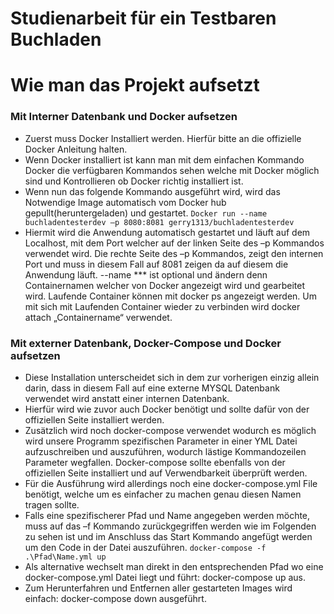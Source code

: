 # Studienarbeit für ein Testbaren Buchladen
 # Wie man das Projekt aufsetzt
  ### Mit Interner Datenbank und Docker aufsetzen
  * Zuerst muss Docker Installiert werden. Hierfür bitte an die offizielle Docker Anleitung halten.
  * Wenn Docker installiert ist kann man mit dem einfachen Kommando Docker die verfügbaren Kommandos sehen welche mit Docker möglich sind und Kontrollieren ob Docker  richtig installiert ist.
  * Wenn nun das folgende Kommando ausgeführt wird, wird das Notwendige Image automatisch vom Docker hub gepullt(heruntergeladen) und gestartet.
  ``` Docker run --name buchladentesterdev –p 8080:8081 gerry1313/buchladentesterdev ```
  * Hiermit wird die Anwendung automatisch gestartet und läuft auf dem Localhost, mit dem Port welcher auf der linken Seite des –p Kommandos verwendet wird. Die rechte Seite des –p Kommandos, zeigt den internen Port und muss in diesem Fall auf 8081 zeigen da auf diesem die Anwendung läuft.
  --name *** ist optional und ändern denn Containernamen welcher von Docker angezeigt wird und gearbeitet wird.
  Laufende Container können mit docker ps angezeigt werden. 
  Um mit sich mit Laufenden Container wieder zu verbinden wird docker attach „Containername“ verwendet.
### Mit externer Datenbank, Docker-Compose und Docker aufsetzen
 * Diese Installation unterscheidet sich in dem zur vorherigen einzig allein darin, dass in diesem Fall auf eine externe MYSQL Datenbank verwendet wird anstatt einer internen Datenbank.
 * Hierfür wird wie zuvor auch Docker benötigt und sollte dafür von der offiziellen Seite installiert werden.
 * Zusätzlich wird noch docker-compose verwendet wodurch es möglich wird unsere Programm spezifischen Parameter in einer YML Datei aufzuschreiben und auszuführen, wodurch lästige Kommandozeilen Parameter wegfallen. Docker-compose sollte ebenfalls von der offiziellen Seite installiert und auf Verwendbarkeit überprüft werden.
 * Für die Ausführung wird allerdings noch eine docker-compose.yml File benötigt, welche um es einfacher zu machen genau diesen Namen tragen sollte.
 * Falls eine spezifischerer Pfad und Name angegeben werden möchte, muss auf das –f Kommando zurückgegriffen werden wie im Folgenden zu sehen ist und im Anschluss das Start Kommando angefügt werden um den Code in der Datei auszuführen. 
 ``` docker-compose -f .\Pfad\Name.yml up ```
 * Als alternative wechselt man direkt in den entsprechenden Pfad wo eine docker-compose.yml Datei liegt und führt: docker-compose up aus.
 * Zum Herunterfahren und Entfernen aller gestarteten Images wird einfach: docker-compose down ausgeführt.